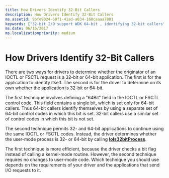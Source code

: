 ```yaml
---
title: How Drivers Identify 32-Bit Callers
description: How Drivers Identify 32-Bit Callers
ms.assetid: 9bfe9024-60f1-41ad-a034-160caaaa7801
keywords: ["32-bit I/O support WDK 64-bit , identifying 32-bit callers", "identifying 32-bit callers", "32-bit caller identifications WDK 64-bit", "file system control codes WDK 64-bit", "FSCTL WDK 64-bit", "control codes WDK 64-bit", "I/O control codes WDK kernel , 32-bit I/O in 64-bit drivers", "IOCTLs WDK kernel , 32-bit I/O in 64-bit drivers", "caller identifications WDK 64-bit"]
ms.date: 06/16/2017
ms.localizationpriority: medium
---
```


# How Drivers Identify 32-Bit Callers





There are two ways for drivers to determine whether the originator of an IOCTL or FSCTL request is a 32-bit or 64-bit application. The first is for the application to identify itself. The second is for the driver to determine on its own whether the application is 32-bit or 64-bit.

The first technique involves defining a "64Bit" field in the IOCTL or FSCTL control code. This field contains a single bit, which is set only for 64-bit callers. Thus 64-bit callers identify themselves by using a separate set of 64-bit control codes in which this bit is set. 32-bit callers use a similar set of control codes in which this bit is not set.

The second technique permits 32- and 64-bit applications to continue using the same IOCTL or FSCTL codes. Instead, the driver determines whether the user-mode process is 32- or 64-bit by calling [**IoIs32bitProcess**](/windows-hardware/drivers/ddi/wdm/nf-wdm-iois32bitprocess).

The first technique is more efficient, because the driver checks a bit flag instead of calling a kernel-mode routine. However, the second technique requires no changes to user-mode code. Which technique you should use depends on the requirements of your driver and the applications that send I/O requests to it.

 

